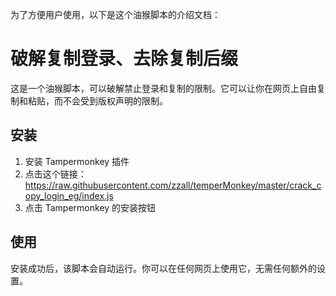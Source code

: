 为了方便用户使用，以下是这个油猴脚本的介绍文档：

# 破解复制登录、去除复制后缀

这是一个油猴脚本，可以破解禁止登录和复制的限制。它可以让你在网页上自由复制和粘贴，而不会受到版权声明的限制。

## 安装

1. 安装 Tampermonkey 插件
2. 点击这个链接：https://raw.githubusercontent.com/zzall/temperMonkey/master/crack_copy_login_eg/index.js
3. 点击 Tampermonkey 的安装按钮

## 使用

安装成功后，该脚本会自动运行。你可以在任何网页上使用它，无需任何额外的设置。

